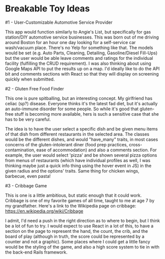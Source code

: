 # Breakable Toy Ideas

#1 - User-Customizable Automotive Service Provider

This app would function similarly to Angie's List, but specifically for
gas station/DIY automotive service businesses. This was born out of me driving
around Boston for an hour one day looking for a self-service car wash/vacuum place.
There's no Yelp for something like that. The models would be set (e.g. Auto Parts,
Cleaning, Detailing, Gasoline/Diesel Fill-Ups) but the user would be able leave
comments and ratings for the individual facility (fulfilling the CRUD requirement).
I was also thinking about using Google Maps API to put the results up on a map.
I'd ideally like to do the API bit and comments sections with React so that they
will display on screening quickly when submitted.

#2 - Gluten Free Food Finder

This one is pure spitballing, but an interesting concept. My girlfriend has celiac
(sp?) disease. Everyone thinks it's the latest fad diet, but it's actually an auto-immune
disorder for some people. So while it's good that gluten-free stuff is becoming more
available, hers is such a sensitive case that she has to be very careful.

The idea is to have the user select a specific dish and be given menu items of that dish
from different restaurants in the selected area. The classes would be the different dishes,
and would "have_many" traits, in most cases concerns of the gluten-intolerant diner (food
prep practices, cross-contamination, ease of accommodation) and also a comments section.
For example, the user would select 'pizza' and be shown several pizza options from
menus of restaurants (which have individual profiles as well, I was thinking maybe just
a quick info thing using the hover event in JS) in the given radius and the options' traits.
Same thing for chicken wings, barbecue, even pasta!


#3 - Cribbage Game

This is one is a little ambitious, but static enough that it could work. Cribbage
is one of my favorite games of all time, taught to me at age 7 by my grandfather.
Here's a link to the Wikipedia page on cribbage: https://en.wikipedia.org/wiki/Cribbage

I admit, I'd need a push in the right direction as to where to begin, but I think
be a lot of fun to try. I would expect to use React in a lot of this, to have a section
on the page to represent the hand, the count, the crib, and the board of play
(although in truth, the score could be represented by a counter and not a graphic).
Some places where I could get a little fancy would be the styling of the game, and also
a high score system to tie in with the back-end Rails framework.
